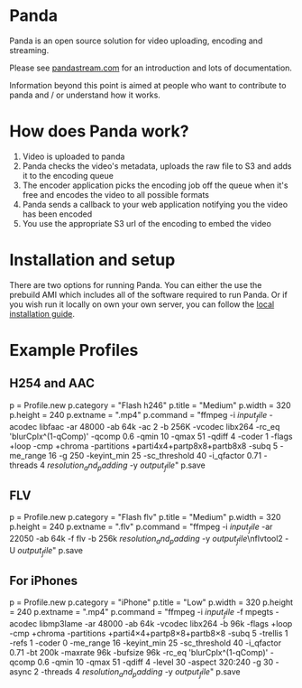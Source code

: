Panda
=====

Panda is an open source solution for video uploading, encoding and streaming.

Please see [pandastream.com](http://pandastream.com/) for an introduction and lots of documentation.

Information beyond this point is aimed at people who want to contribute to panda and / or understand how it works.

How does Panda work?
====================

1. Video is uploaded to panda
2. Panda checks the video's metadata, uploads the raw file to S3 and adds it to the encoding queue
3. The encoder application picks the encoding job off the queue when it's free and encodes the video to all possible formats
4. Panda sends a callback to your web application notifying you the video has been encoded
5. You use the appropriate S3 url of the encoding to embed the video

Installation and setup
======================

There are two options for running Panda. You can either the use the prebuild AMI which includes all of the software required to run Panda. Or if you wish run it locally on own your own server, you can follow the [local installation guide](http://pandastream.com/docs/local_installation).

Example Profiles
================

H254 and AAC
------------

p = Profile.new
p.category = "Flash h246"
p.title = "Medium"
p.width = 320
p.height = 240
p.extname = ".mp4"
p.command = "ffmpeg -i $input_file$ -acodec libfaac -ar 48000 -ab 64k -ac 2 -b 256K -vcodec libx264 -rc_eq 'blurCplx^(1-qComp)' -qcomp 0.6 -qmin 10 -qmax 51 -qdiff 4 -coder 1 -flags +loop -cmp +chroma -partitions +parti4x4+partp8x8+partb8x8 -subq 5 -me_range 16 -g 250 -keyint_min 25 -sc_threshold 40 -i_qfactor 0.71 -threads 4 $resolution_and_padding$ -y $output_file$"
p.save

FLV
------------

p = Profile.new
p.category = "Flash flv"
p.title = "Medium"
p.width = 320
p.height = 240
p.extname = ".flv"
p.command = "ffmpeg -i $input_file$ -ar 22050 -ab 64k -f flv -b 256k $resolution_and_padding$ -y $output_file$\nflvtool2 -U $output_file$"
p.save

For iPhones
-----------

p = Profile.new
p.category = "iPhone"
p.title = "Low"
p.width = 320
p.height = 240
p.extname = ".mp4"
p.command = "ffmpeg -i $input_file$ -f mpegts -acodec libmp3lame -ar 48000 -ab 64k -vcodec libx264 -b 96k -flags +loop -cmp +chroma -partitions +parti4×4+partp8×8+partb8×8 -subq 5 -trellis 1 -refs 1 -coder 0 -me_range 16 -keyint_min 25 -sc_threshold 40 -i_qfactor 0.71 -bt 200k -maxrate 96k -bufsize 96k -rc_eq 'blurCplx^(1-qComp)' -qcomp 0.6 -qmin 10 -qmax 51 -qdiff 4 -level 30 -aspect 320:240 -g 30 -async 2 -threads 4 $resolution_and_padding$ -y $output_file$"
p.save